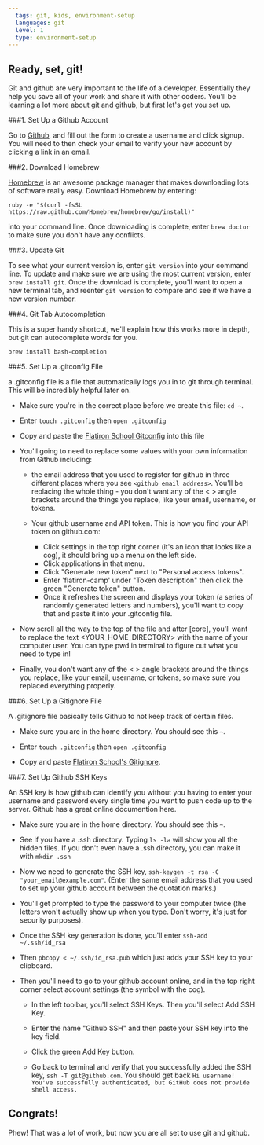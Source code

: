 ```yaml
---
  tags: git, kids, environment-setup 
  languages: git
  level: 1
  type: environment-setup 
---
```


## Ready, set, git!

Git and github are very important to the life of a developer. Essentially they help you save all of your work and share it with other coders. You'll be learning a lot more about git and github, but first let's get you set up.

###1. Set Up a Github Account

Go to [Github](github.com), and fill out the form to create a username and click signup. You will need to then check your email to verify your new account by clicking a link in an email.

###2. Download Homebrew

[Homebrew](http://brew.sh/.) is an awesome package manager that makes downloading lots of software really easy. Download Homebrew by entering:

`ruby -e "$(curl -fsSL https://raw.github.com/Homebrew/homebrew/go/install)"`

into your command line. Once downloading is complete, enter `brew doctor` to make sure you don't have any conflicts.

###3. Update Git

To see what your current version is, enter `git version` into your command line. To update and make sure we are using the most current version, enter `brew install git`. Once the download is complete, you'll want to open a new terminal tab, and reenter `git version` to compare and see if we have a new version number.

###4. Git Tab Autocompletion

This is a super handy shortcut, we'll explain how this works more in depth, but git can autocomplete words for you.

`brew install bash-completion`

###5. Set Up a .gitconfig File

a .gitconfig file is a file that automatically logs you in to git through terminal. This will be incredibly helpful later on. 

* Make sure you're in the correct place before we create this file: `cd ~`.

* Enter `touch .gitconfig` then `open .gitconfig` 

* Copy and paste the [Flatiron School Gitconfig](https://github.com/flatiron-school/dotfiles/blob/master/gitconfig) into this file

* You'll going to need to replace some values with your own information from Github including:

  * the email address that you used to register for github in three different places where you see `<github email address>`. You'll be replacing the whole thing - you don't want any of the < > angle brackets around the things you replace, like your email, username, or tokens.

  * Your github username and API token. This is how you find your API token on github.com:

    * Click settings in the top right corner (it's an icon that looks like a cog), it should bring up a menu on the left side. 
    * Click applications in that menu.
    * Click "Generate new token" next to "Personal access tokens". 
    * Enter 'flatiron-camp' under "Token description" then click the green "Generate token" button. 
    * Once it refreshes the screen and displays your token (a series of randomly generated letters and numbers), you'll want to copy that and paste it into your .gitconfig file. 

* Now scroll all the way to the top of the file and after [core], you'll want to replace the text <YOUR_HOME_DIRECTORY> with the name of your computer user. You can type pwd in terminal to figure out what you need to type in!

* Finally, you don't want any of the < > angle brackets around the things you replace, like your email, username, or tokens, so make sure you replaced everything properly.

###6. Set Up a Gitignore File

A .gitignore file basically tells Github to not keep track of certain files.

* Make sure you are in the home directory. You should see this `~`. 

* Enter `touch .gitconfig` then `open .gitconfig`

* Copy and paste [Flatiron School's Gitignore](https://github.com/flatiron-school/dotfiles/blob/master/gitignore).

###7. Set Up Github SSH Keys

An SSH key is how github can identify you without you having to enter your username and password every single time you want to push code up to the server. Github has a great online documention here.

* Make sure you are in the home directory. You should see this `~`. 

* See if you have a .ssh directory. Typing `ls -la` will show you all the hidden files. If you don't even have a .ssh directory, you can make it with `mkdir .ssh`

* Now we need to generate the SSH key, `ssh-keygen -t rsa -C "your_email@example.com"`. (Enter the same email address that you used to set up your github account between the quotation marks.)

* You'll get prompted to type the password to your computer twice (the letters won't actually show up when you type. Don't worry, it's just for security purposes).

* Once the SSH key generation is done, you'll enter `ssh-add ~/.ssh/id_rsa`

* Then `pbcopy < ~/.ssh/id_rsa.pub` which just adds your SSH key to your clipboard.

* Then you'll need to go to your github account online, and in the top right corner select account settings (the symbol with the cog). 

  * In the left toolbar, you'll select SSH Keys. Then you'll select Add SSH Key.

  * Enter the name "Github SSH" and then paste your SSH key into the key field. 

  * Click the green Add Key button.

  * Go back to terminal and verify that you successfully added the SSH key, `ssh -T git@github.com`. You should get back `Hi username! You've successfully authenticated, but GitHub does not provide shell access.`

## Congrats! 

Phew! That was a lot of work, but now you are all set to use git and github.